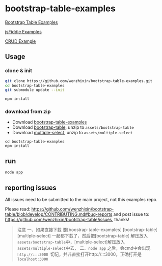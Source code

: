 bootstrap-table-examples
======================

[Bootstrap Table Examples](http://issues.wenzhixin.net.cn/bootstrap-table)

[jsFiddle Examples](https://github.com/wenzhixin/bootstrap-table-examples/blob/master/jsfiddle_examples.md)

[CRUD Example](https://github.com/wenzhixin/bootstrap-table-examples/blob/master/crud/README.md)

## Usage

### clone & init

```sh
git clone https://github.com/wenzhixin/bootstrap-table-examples.git
cd bootstrap-table-examples
git submodule update --init

npm install
```

### download from zip

* Download [bootstrap-table-examples](https://github.com/wenzhixin/bootstrap-table-examples/archive/master.zip)
* Download [bootstrap-table](https://github.com/wenzhixin/bootstrap-table/archive/master.zip), unzip to `assets/bootstrap-table`
* Download [multiple-select](https://github.com/wenzhixin/multiple-select/archive/master.zip), unzip to `assets/multiple-select`

```
cd bootstrap-table-examples
npm install
```

## run

```sh
node app
```

## reporting issues

All issues need to be submitted to the main project, not this examples repo.

Please read: https://github.com/wenzhixin/bootstrap-table/blob/develop/CONTRIBUTING.md#bug-reports
and post issue to: https://github.com/wenzhixin/bootstrap-table/issues, thanks!


>注意
一、如果直接下载 要[boostrap-table-examples] [bootstrap-table] [multiple-select] 一起都下载了，然后把[bootstrap-table] 解压放入`assets/bootstrap-table`中，[multiple-select]解压放入`assets/multiple-select`中去，
二、`node app` 之后，会cmd中会出现```http://:::3000 ```切记，并非直接打开http://:::3000，正确打开是`localhost:3000`

